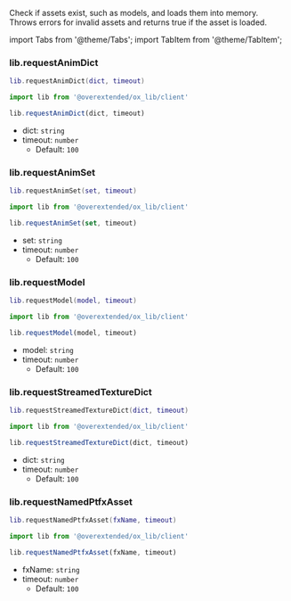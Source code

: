 Check if assets exist, such as models, and loads them into memory.  
Throws errors for invalid assets and returns true if the asset is loaded.

import Tabs from '@theme/Tabs';
import TabItem from '@theme/TabItem';

### lib.requestAnimDict

<Tabs>
<TabItem value='Lua'>

```lua
lib.requestAnimDict(dict, timeout)
```
</TabItem>
<TabItem value='JS/TS'>

```ts
import lib from '@overextended/ox_lib/client'

lib.requestAnimDict(dict, timeout)
```
</TabItem>
</Tabs>

* dict: `string`
* timeout: `number`
  * Default: `100`


### lib.requestAnimSet

<Tabs>
<TabItem value='Lua'>

```lua
lib.requestAnimSet(set, timeout)
```
</TabItem>
<TabItem value='JS/TS'>

```ts
import lib from '@overextended/ox_lib/client'

lib.requestAnimSet(set, timeout)
```
</TabItem>
</Tabs>

* set: `string`
* timeout: `number`
  * Default: `100`

### lib.requestModel

<Tabs>
<TabItem value='Lua'>

```lua
lib.requestModel(model, timeout)
```
</TabItem>
<TabItem value='JS/TS'>

```ts
import lib from '@overextended/ox_lib/client'

lib.requestModel(model, timeout)
```
</TabItem>
</Tabs>

* model: `string`
* timeout: `number`
  * Default: `100`


### lib.requestStreamedTextureDict

<Tabs>
<TabItem value='Lua'>

```lua
lib.requestStreamedTextureDict(dict, timeout)
```
</TabItem>
<TabItem value='JS/TS'>

```ts
import lib from '@overextended/ox_lib/client'

lib.requestStreamedTextureDict(dict, timeout)
```
</TabItem>
</Tabs>

* dict: `string`
* timeout: `number`
  * Default: `100`


### lib.requestNamedPtfxAsset

<Tabs>
<TabItem value='Lua'>

```lua
lib.requestNamedPtfxAsset(fxName, timeout)

```
</TabItem>
<TabItem value='JS/TS'>

```ts
import lib from '@overextended/ox_lib/client'

lib.requestNamedPtfxAsset(fxName, timeout)
```
</TabItem>
</Tabs>

* fxName: `string`
* timeout: `number`
  * Default: `100`

